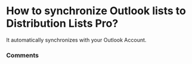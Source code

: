 # How to synchronize Outlook lists to Distribution Lists Pro?

<p class="no-margin">It automatically synchronizes with your Outlook Account.</p>

### Comments

<Commentaire />